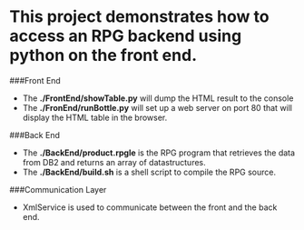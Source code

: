 This project demonstrates how to access an RPG backend using python on the front end.
=======

###Front End
+ The **./FrontEnd/showTable.py** will dump the HTML result to the console
+ The **./FronEnd/runBottle.py** will set up a web server on port 80 that will display the 
HTML table in the browser.

###Back End
+ The **./BackEnd/product.rpgle** is the RPG program that retrieves the data from DB2 and returns an array of datastructures.
+ The **./BackEnd/build.sh** is a shell script to compile the RPG source.

###Communication Layer
+ XmlService is used to communicate between the front and the back end.
